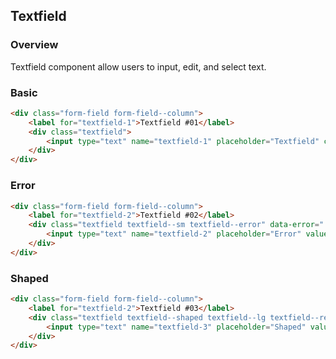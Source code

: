 ## Textfield

### Overview
Textfield component allow users to input, edit, and select text.

### Basic
```html
<div class="form-field form-field--column">
    <label for="textfield-1">Textfield #01</label>
    <div class="textfield">
        <input type="text" name="textfield-1" placeholder="Textfield" class="textfield__control" />
    </div>
</div>
```

### Error
```html
<div class="form-field form-field--column">
    <label for="textfield-2">Textfield #02</label>
    <div class="textfield textfield--sm textfield--error" data-error="!">
        <input type="text" name="textfield-2" placeholder="Error" value="Error" class="textfield__control" />
    </div>
</div>
```

### Shaped
```html
<div class="form-field form-field--column">
    <label for="textfield-2">Textfield #03</label>
    <div class="textfield textfield--shaped textfield--lg textfield--required">
        <input type="text" name="textfield-3" placeholder="Shaped" value="Shaped" class="textfield__control" />
    </div>
</div>
```

